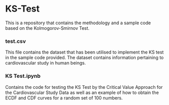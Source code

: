 # KS-Test
This is a repository that contains the methodology and a sample code based on the Kolmogorov-Smirnov Test.

### test.csv
This file contains the dataset that has been utilised to implement the KS test in the sample code provided. The dataset contains information pertaining to cardiovascular study in human beings.

### KS Test.ipynb
Contains the code for testing the KS Test by the Critical Value Approach for the Cardiovascular Study Data as well as an example of how to obtain the ECDF and CDF curves for a random set of 100 numbers.
